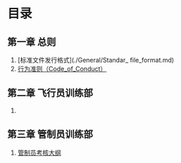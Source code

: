 # 目录

## 第一章 总则

1. [标准文件发行格式](./General/Standar_ file_format.md)
1. [行为准则（Code_of_Conduct）](./General/COC.md)



## 第二章 飞行员训练部

1. 



## 第三章 管制员训练部

1. [管制员考核大纲](./CTD/Controller_assessment_outline.md)